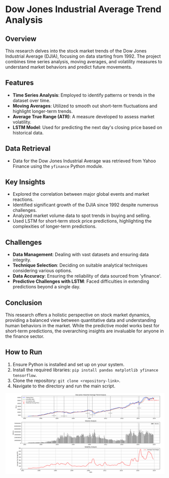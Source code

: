 # Dow Jones Industrial Average Trend Analysis

## Overview
This research delves into the stock market trends of the Dow Jones Industrial Average (DJIA), focusing on data starting from 1992. The project combines time series analysis, moving averages, and volatility measures to understand market behaviors and predict future movements.

## Features
- **Time Series Analysis**: Employed to identify patterns or trends in the dataset over time.
- **Moving Averages**: Utilized to smooth out short-term fluctuations and highlight longer-term trends.
- **Average True Range (ATR)**: A measure developed to assess market volatility.
- **LSTM Model**: Used for predicting the next day's closing price based on historical data.

## Data Retrieval
- Data for the Dow Jones Industrial Average was retrieved from Yahoo Finance using the `yfinance` Python module.

## Key Insights
- Explored the correlation between major global events and market reactions.
- Identified significant growth of the DJIA since 1992 despite numerous challenges.
- Analyzed market volume data to spot trends in buying and selling.
- Used LSTM for short-term stock price predictions, highlighting the complexities of longer-term predictions.

## Challenges
- **Data Management**: Dealing with vast datasets and ensuring data integrity.
- **Technique Selection**: Deciding on suitable analytical techniques considering various options.
- **Data Accuracy**: Ensuring the reliability of data sourced from 'yfinance'.
- **Predictive Challenges with LSTM**: Faced difficulties in extending predictions beyond a single day.

## Conclusion
This research offers a holistic perspective on stock market dynamics, providing a balanced view between quantitative data and understanding human behaviors in the market. While the predictive model works best for short-term predictions, the overarching insights are invaluable for anyone in the finance sector.

## How to Run
1. Ensure Python is installed and set up on your system.
2. Install the required libraries: `pip install pandas matplotlib yfinance tensorflow`.
3. Clone the repository: `git clone <repository-link>`.
4. Navigate to the directory and run the main script.

![Dow Jones Industrial Average Trend Analysis](TrendAnalysis.png)


